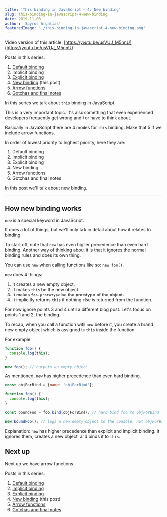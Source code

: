 ```yaml
---
title: 'This binding in JavaScript – 4. New binding'
slug: this-binding-in-javascript-4-new-binding
date: 2019-11-03
author: 'Spyros Argalias'
featuredImage: './this-binding-in-javascript-4-new-binding.png'
---
```


Video version of this article: [https://youtu.be/usVUJ_M5nnU](https://youtu.be/usVUJ_M5nnU)

Posts in this series:
1. [Default binding](/blog/this-binding-in-javascript-1-default-binding/)
2. [Implicit binding](/blog/this-binding-in-javascript-2-implicit-binding/)
3. [Explicit binding](/blog/this-binding-in-javascript-3-explicit-binding/)
4. [New binding](/blog/this-binding-in-javascript-4-new-binding/) (this post)
5. [Arrow functions](/blog/this-binding-in-javascript-5-arrow-functions/)
6. [Gotchas and final notes](/blog/this-binding-in-javascript-6-gotchas-and-final-notes/)

In this series we talk about `this` binding in JavaScript.

This is a very important topic. It's also something that even experienced developers frequently get wrong and / or have to think about.

Basically in JavaScript there are 4 modes for `this` binding. Make that 5 if we include arrow functions.

In order of lowest priority to highest priority, here they are:
1. Default binding
2. Implicit binding
3. Explicit binding
4. New binding
5. Arrow functions
6. Gotchas and final notes


In this post we'll talk about new binding.

---

## How new binding works


`new` is a special keyword in JavaScript.

It does a lot of things, but we'll only talk in detail about how it relates to binding.

To start off, note that `new` has even higher precedence than even hard binding. Another way of thinking about it is that it ignores the normal binding rules and does its own thing.

You can use `new` when calling functions like so: `new foo()`.

`new` does 4 things:
1. It creates a new empty object.
2. It makes `this` be the new object.
3. It makes `foo.prototype` be the prototype of the object.
4. It implicitly returns `this` if nothing else is returned from the function.

For now ignore points 3 and 4 until a different blog post. Let's focus on points 1 and 2, the binding.

To recap, when you call a function with `new` before it, you create a brand new empty object which is assigned to `this` inside the function.

For example:
```js
function foo() {
  console.log(this);
}

new foo(); // outputs an empty object
```


As mentioned, `new` has higher precedence than even hard binding.

```js
const objForBind = {name: 'objForBind'};

function foo() {
  console.log(this);
}

const boundFoo = foo.bind(objForBind); // hard bind foo to objForBind

new boundFoo(); // logs a new empty object to the console, not objForBind
```

Explanation:
`new` has higher precedence than explicit and implicit binding. It ignores them, creates a new object, and binds it to `this`.


## Next up

Next up we have arrow functions.

Posts in this series:
1. [Default binding](/blog/this-binding-in-javascript-1-default-binding/)
2. [Implicit binding](/blog/this-binding-in-javascript-2-implicit-binding/)
3. [Explicit binding](/blog/this-binding-in-javascript-3-explicit-binding/)
4. [New binding](/blog/this-binding-in-javascript-4-new-binding/) (this post)
5. [Arrow functions](/blog/this-binding-in-javascript-5-arrow-functions/)
6. [Gotchas and final notes](/blog/this-binding-in-javascript-6-gotchas-and-final-notes/)
